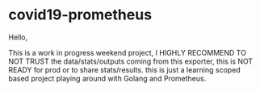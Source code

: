 # covid19-prometheus

Hello, 

This is a work in progress weekend project, I HIGHLY RECOMMEND TO NOT TRUST the data/stats/outputs coming from this exporter, this is NOT READY for prod or to share stats/results. this is just a learning scoped based project playing around with Golang and Prometheus.
